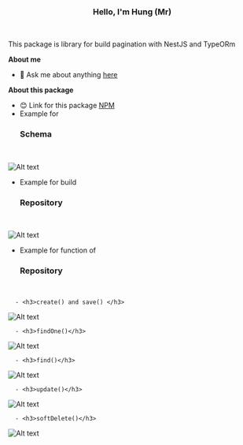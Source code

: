<center> <h3>Hello, I'm  Hung (Mr) </h3> </center> 
<br />

This package is library for build pagination with NestJS and TypeORm

**About me**

- 💬 Ask me about anything [here](https://www.facebook.com/pham.thanhhung.1912/)

**About this package**
- 😊 Link for this package [NPM](https://www.npmjs.com/package/haris-mongodb-nestjs)
- Example for <h3>Schema</h3>
<br />

![Alt text](https://objectstorage.me-jeddah-1.oraclecloud.com/p/8jTRwOquLXJu0e4ztgaqVbcvfxiMnQDJUYlxe7L36nX4AeVPlHMeOr6ipc0zjga9/n/axvbzxxuh4db/b/booking-locate-public-ticket/o/booking-ticket/file1693156687193-urhg.png)

- Example for build <h3>Repository</h3>
<br />

![Alt text](https://objectstorage.me-jeddah-1.oraclecloud.com/p/8jTRwOquLXJu0e4ztgaqVbcvfxiMnQDJUYlxe7L36nX4AeVPlHMeOr6ipc0zjga9/n/axvbzxxuh4db/b/booking-locate-public-ticket/o/booking-ticket/file1693156687193-urhg.png)


- Example for function of <h3>Repository</h3>
<br />

      - <h3>create() and save() </h3>

![Alt text](https://objectstorage.me-jeddah-1.oraclecloud.com/p/8jTRwOquLXJu0e4ztgaqVbcvfxiMnQDJUYlxe7L36nX4AeVPlHMeOr6ipc0zjga9/n/axvbzxxuh4db/b/booking-locate-public-ticket/o/booking-ticket/file1693457895843-UnWF.png)

      - <h3>findOne()</h3>

![Alt text](https://objectstorage.me-jeddah-1.oraclecloud.com/p/8jTRwOquLXJu0e4ztgaqVbcvfxiMnQDJUYlxe7L36nX4AeVPlHMeOr6ipc0zjga9/n/axvbzxxuh4db/b/booking-locate-public-ticket/o/booking-ticket/file1693157197658-kRl7.png)

      - <h3>find()</h3>

![Alt text](https://objectstorage.me-jeddah-1.oraclecloud.com/p/8jTRwOquLXJu0e4ztgaqVbcvfxiMnQDJUYlxe7L36nX4AeVPlHMeOr6ipc0zjga9/n/axvbzxxuh4db/b/booking-locate-public-ticket/o/booking-ticket/file1693157276096-Y0Wv.png)

      - <h3>update()</h3>

![Alt text](https://objectstorage.me-jeddah-1.oraclecloud.com/p/8jTRwOquLXJu0e4ztgaqVbcvfxiMnQDJUYlxe7L36nX4AeVPlHMeOr6ipc0zjga9/n/axvbzxxuh4db/b/booking-locate-public-ticket/o/booking-ticket/file1693157355774-uxgj.png)


      - <h3>softDelete()</h3>

![Alt text](https://objectstorage.me-jeddah-1.oraclecloud.com/p/8jTRwOquLXJu0e4ztgaqVbcvfxiMnQDJUYlxe7L36nX4AeVPlHMeOr6ipc0zjga9/n/axvbzxxuh4db/b/booking-locate-public-ticket/o/booking-ticket/file1693157355774-uxgj.png)
